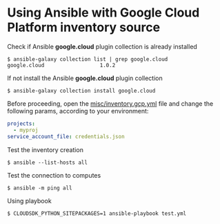 # Using Ansible with Google Cloud Platform inventory source 

Check if Ansible **google.cloud** plugin collection is already installed

```console
$ ansible-galaxy collection list | grep google.cloud
google.cloud                  1.0.2
```


If not install the Ansible **google.cloud** plugin collection

```console
$ ansible-galaxy collection install google.cloud
```

Before proceeding, open the [misc/inventory.gcp.yml](misc/inventory.gcp.yml) file and change the following params, according to your environment:

```yaml
projects:
  - myproj
service_account_file: credentials.json
```

Test the inventory creation

```console
$ ansible --list-hosts all
```

Test the connection to computes

```console
$ ansible -m ping all 
```

Using playbook

```console
$ CLOUDSDK_PYTHON_SITEPACKAGES=1 ansible-playbook test.yml 
```